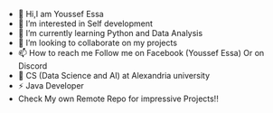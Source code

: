 - 👋 Hi,I am Youssef Essa 
- 👀 I’m interested in Self development 
- 🌱 I’m currently learning Python and Data Analysis
- 💞️ I’m looking to collaborate on my projects 
- 📫 How to reach me Follow me on Facebook (Youssef Essa)
Or on Discord 
- 🏫 CS (Data Science and AI)
 at Alexandria university
- ⚡ Java Developer
- Check My own Remote Repo for impressive Projects!!

<!---
youssefEssa22/youssefEssa22 is a ✨ special ✨ repository because its `README.md` (this file) appears on your GitHub profile.
You can click the Preview link to take a look at your changes.
--->
